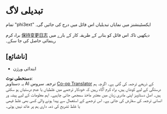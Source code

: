 <!--
CO_OP_TRANSLATOR_METADATA:
{
  "original_hash": "dbb0b6218ce5f9cf0ede8f4201f6ad58",
  "translation_date": "2025-07-16T16:29:44+00:00",
  "source_file": "code/07.Lab/01/AIPC/extensions/phi3ext/CHANGELOG.md",
  "language_code": "ur"
}
-->
# تبدیلی لاگ

تمام "phi3ext" ایکسٹینشنز میں نمایاں تبدیلیاں اس فائل میں درج کی جائیں گی۔

براہ کرم [保持变更日志](http://keepachangelog.com/) دیکھیں تاکہ اس فائل کو بنانے کے طریقہ کار کے بارے میں رہنمائی حاصل کی جا سکے۔

## [ناشائع]

- ابتدائی ورژن

**دستخطی نوٹ**:  
یہ دستاویز AI ترجمہ سروس [Co-op Translator](https://github.com/Azure/co-op-translator) کے ذریعے ترجمہ کی گئی ہے۔ اگرچہ ہم درستگی کے لیے کوشاں ہیں، براہ کرم آگاہ رہیں کہ خودکار ترجمے میں غلطیاں یا عدم درستیاں ہو سکتی ہیں۔ اصل دستاویز اپنی مادری زبان میں معتبر ماخذ سمجھی جانی چاہیے۔ اہم معلومات کے لیے پیشہ ور انسانی ترجمہ کی سفارش کی جاتی ہے۔ اس ترجمے کے استعمال سے پیدا ہونے والی کسی بھی غلط فہمی یا غلط تشریح کی ذمہ داری ہم پر عائد نہیں ہوتی۔